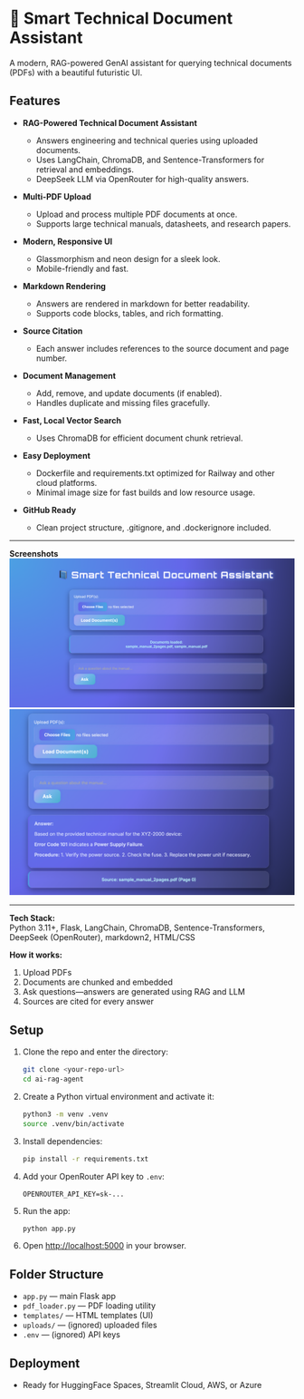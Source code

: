 # 📘 Smart Technical Document Assistant

A modern, RAG-powered GenAI assistant for querying technical documents (PDFs) with a beautiful futuristic UI.

## Features

- **RAG-Powered Technical Document Assistant**
  - Answers engineering and technical queries using uploaded documents.
  - Uses LangChain, ChromaDB, and Sentence-Transformers for retrieval and embeddings.
  - DeepSeek LLM via OpenRouter for high-quality answers.

- **Multi-PDF Upload**
  - Upload and process multiple PDF documents at once.
  - Supports large technical manuals, datasheets, and research papers.

- **Modern, Responsive UI**
  - Glassmorphism and neon design for a sleek look.
  - Mobile-friendly and fast.

- **Markdown Rendering**
  - Answers are rendered in markdown for better readability.
  - Supports code blocks, tables, and rich formatting.

- **Source Citation**
  - Each answer includes references to the source document and page number.

- **Document Management**
  - Add, remove, and update documents (if enabled).
  - Handles duplicate and missing files gracefully.

- **Fast, Local Vector Search**
  - Uses ChromaDB for efficient document chunk retrieval.

- **Easy Deployment**
  - Dockerfile and requirements.txt optimized for Railway and other cloud platforms.
  - Minimal image size for fast builds and low resource usage.

- **GitHub Ready**
  - Clean project structure, .gitignore, and .dockerignore included.

---
**Screenshots**
<img src="upload_documents.png"/>
<img src="result.png"/>

---

**Tech Stack:**  
Python 3.11+, Flask, LangChain, ChromaDB, Sentence-Transformers, DeepSeek (OpenRouter), markdown2, HTML/CSS

**How it works:**  
1. Upload PDFs  
2. Documents are chunked and embedded  
3. Ask questions—answers are generated using RAG and LLM  
4. Sources are cited for every answer

## Setup
1. Clone the repo and enter the directory:
   ```bash
   git clone <your-repo-url>
   cd ai-rag-agent
   ```
2. Create a Python virtual environment and activate it:
   ```bash
   python3 -m venv .venv
   source .venv/bin/activate
   ```
3. Install dependencies:
   ```bash
   pip install -r requirements.txt
   ```
4. Add your OpenRouter API key to `.env`:
   ```
   OPENROUTER_API_KEY=sk-...
   ```
5. Run the app:
   ```bash
   python app.py
   ```
6. Open [http://localhost:5000](http://localhost:5000) in your browser.


## Folder Structure
- `app.py` — main Flask app
- `pdf_loader.py` — PDF loading utility
- `templates/` — HTML templates (UI)
- `uploads/` — (ignored) uploaded files
- `.env` — (ignored) API keys

## Deployment
- Ready for HuggingFace Spaces, Streamlit Cloud, AWS, or Azure


